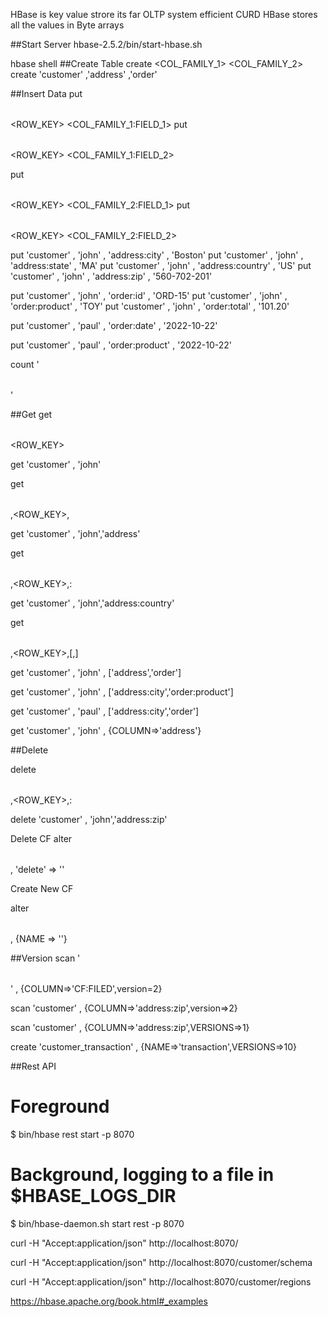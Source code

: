 HBase is key value strore its far OLTP system efficient CURD
HBase stores all the values in Byte arrays

##Start Server
 hbase-2.5.2/bin/start-hbase.sh

 hbase shell
##Create Table
create <TABLE> <COL_FAMILY_1> <COL_FAMILY_2>
create 'customer' ,'address' ,'order'

##Insert Data
put <TABLE> <ROW_KEY> <COL_FAMILY_1:FIELD_1> <VALUE>
put <TABLE> <ROW_KEY> <COL_FAMILY_1:FIELD_2> <VALUE>

put <TABLE> <ROW_KEY> <COL_FAMILY_2:FIELD_1> <VALUE>
put <TABLE> <ROW_KEY> <COL_FAMILY_2:FIELD_2> <VALUE>

put 'customer' , 'john' , 'address:city' , 'Boston'
put 'customer' , 'john' , 'address:state' , 'MA'
put 'customer' , 'john' , 'address:country' , 'US'
put 'customer' , 'john' , 'address:zip' , '560-702-201'


put 'customer' , 'john' , 'order:id' , 'ORD-15'
put 'customer' , 'john' , 'order:product' , 'TOY'
put 'customer' , 'john' , 'order:total' , '101.20'


put 'customer' , 'paul' , 'order:date' , '2022-10-22'

put 'customer' , 'paul' , 'order:product' , '2022-10-22'


count '<TABLE>'

##Get
get <TABLE> <ROW_KEY>

get 'customer' , 'john'

get <TABLE> ,<ROW_KEY>,<CF>


get 'customer' , 'john','address'

get <TABLE> ,<ROW_KEY>,<CF>:<FIELD>


get 'customer' , 'john','address:country'

get <TABLE> ,<ROW_KEY>,[<CF>,<CF>]


get 'customer' , 'john' , ['address','order']


get 'customer' , 'john' , ['address:city','order:product']

 get 'customer' , 'paul' , ['address:city','order']


 get 'customer' , 'john' , {COLUMN=>'address'}

 ##Delete

 delete <TABLE> ,<ROW_KEY>,<CF>:<FIELD>

 delete 'customer' , 'john','address:zip'

 Delete CF
 alter <TABLE> , 'delete' => '<CF>'

 Create New CF

 alter <TABLE> , {NAME => '<CF>'}


##Version
scan '<TABLE>' , {COLUMN=>'CF:FILED',version=2}

scan 'customer' , {COLUMN=>'address:zip',version=>2}

scan 'customer' , {COLUMN=>'address:zip',VERSIONS=>1}

create 'customer_transaction' , {NAME=>'transaction',VERSIONS=>10}

##Rest API

# Foreground
$ bin/hbase rest start -p 8070

# Background, logging to a file in $HBASE_LOGS_DIR
$ bin/hbase-daemon.sh start rest -p 8070

curl -H "Accept:application/json"  http://localhost:8070/


curl -H "Accept:application/json"  http://localhost:8070/customer/schema


curl -H "Accept:application/json"  http://localhost:8070/customer/regions

https://hbase.apache.org/book.html#_examples  
